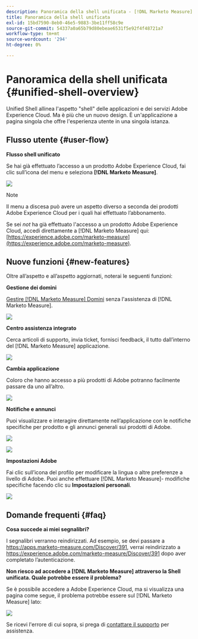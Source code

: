 ```yaml
---
description: Panoramica della shell unificata - [!DNL Marketo Measure] - Documentazione del prodotto
title: Panoramica della shell unificata
exl-id: 15bd7590-8eb0-46e5-9883-3be11ff58c9e
source-git-commit: 54337a0a65b79d80ebeae6531f5e92f4f48721a7
workflow-type: tm+mt
source-wordcount: '294'
ht-degree: 0%

---
```


# Panoramica della shell unificata {#unified-shell-overview}

Unified Shell allinea l&#39;aspetto &quot;shell&quot; delle applicazioni e dei servizi Adobe Experience Cloud. Ma è più che un nuovo design. È un&#39;applicazione a pagina singola che offre l&#39;esperienza utente in una singola istanza.

## Flusso utente {#user-flow}

**Flusso shell unificato**

Se hai già effettuato l’accesso a un prodotto Adobe Experience Cloud, fai clic sull’icona del menu e seleziona **[!DNL Marketo Measure]**.

![](assets/unified-shell-overview-4.png)

>[!NOTE]
>
>Il menu a discesa può avere un aspetto diverso a seconda dei prodotti Adobe Experience Cloud per i quali hai effettuato l’abbonamento.

Se sei _not_ ha già effettuato l&#39;accesso a un prodotto Adobe Experience Cloud, accedi direttamente a [!DNL Marketo Measure] qui: [https://experience.adobe.com/marketo-measure](https://experience.adobe.com/marketo-measure).

## Nuove funzioni {#new-features}

Oltre all’aspetto e all’aspetto aggiornati, noterai le seguenti funzioni:

**Gestione dei domini**

[Gestire [!DNL Marketo Measure] Domini](/help/marketo-measure-and-adobe/domain-management.md) senza l&#39;assistenza di [!DNL Marketo Measure].

![](assets/unified-shell-overview-5.png)

**Centro assistenza integrato**

Cerca articoli di supporto, invia ticket, fornisci feedback, il tutto dall’interno del [!DNL Marketo Measure] applicazione.

![](assets/unified-shell-overview-6.png)

**Cambia applicazione**

Coloro che hanno accesso a più prodotti di Adobe potranno facilmente passare da uno all’altro.

![](assets/unified-shell-overview-7.png)

**Notifiche e annunci**

Puoi visualizzare e interagire direttamente nell’applicazione con le notifiche specifiche per prodotto e gli annunci generali sui prodotti di Adobe.

![](assets/unified-shell-overview-8.png)

![](assets/unified-shell-overview-9.png)

**Impostazioni Adobe**

Fai clic sull’icona del profilo per modificare la lingua o altre preferenze a livello di Adobe. Puoi anche effettuare [!DNL Marketo Measure]- modifiche specifiche facendo clic su **Impostazioni personali**.

![](assets/unified-shell-overview-10.png)

## Domande frequenti {#faq}

**Cosa succede ai miei segnalibri?**

I segnalibri verranno reindirizzati. Ad esempio, se devi passare a https://apps.marketo-measure.com/Discover/391, verrai reindirizzato a https://experience.adobe.com/marketo-measure/Discover/391 dopo aver completato l’autenticazione.

**Non riesco ad accedere a [!DNL Marketo Measure] attraverso la Shell unificata. Quale potrebbe essere il problema?**

Se è possibile accedere a Adobe Experience Cloud, ma si visualizza una pagina come segue, il problema potrebbe essere sul [!DNL Marketo Measure] lato:

![](assets/unified-shell-overview-11.png)

Se ricevi l&#39;errore di cui sopra, si prega di [contattare il supporto](https://nation.marketo.com/t5/support/ct-p/Support) per assistenza.
